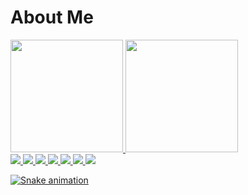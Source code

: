 <!--
### Hi there 👋

**Lucaszib/Lucaszib** is a ✨ _special_ ✨ repository because its `README.md` (this file) appears on your GitHub profile.

Here are some ideas to get you started:

- 🔭 I’m currently working on ...
- 🌱 I’m currently learning ...
- 👯 I’m looking to collaborate on ...
- 🤔 I’m looking for help with ...
- 💬 Ask me about ...
- 📫 How to reach me: ...
- 😄 Pronouns: ...
- ⚡ Fun fact: ...
-->
# About Me

<div>
<a href="https://github.com/lucaszib">
<img height="180em" src="https://github-readme-stats.vercel.app/api/top-langs/?username=lucaszib&layout=compact&langs_count=7&theme=dark"/>
<img height="180em" src="https://github-readme-stats.vercel.app/api?username=lucaszib&show_icons=true&theme=dracula&include_all_commits=true&count_private=true"/>
</div>

<img src="https://img.shields.io/badge/HTML5-E34F26?style=for-the-badge&logo=html5&logoColor=white" />
<img src="https://img.shields.io/badge/CSS3-1572B6?style=for-the-badge&logo=css3&logoColor=white" />
<img src="https://img.shields.io/badge/Javascript-323330?style=for-the-badge&logo=javascript&logoColor=F7DF1E" />
<img src="https://img.shields.io/badge/Python-14354C?style=for-the-badge&logo=python&logoColor=white" />
<img src="https://img.shields.io/badge/Java-ED8B00?style=for-the-badge&logo=java&logoColor=white" />
<img src="https://img.shields.io/badge/Shell_Script-121011?style=for-the-badge&logo=gnu-bash&logoColor=white" />
<img src="https://img.shields.io/badge/MySQL-00000F?style=for-the-badge&logo=mysql&logoColor=white" />

![Snake animation](https://github.com/lucaszib/lucaszib/blob/output/github-contribution-grid-snake.svg)
